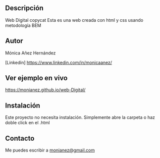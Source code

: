 ## Descripción
Web Digital copycat
Esta es una web creada con html y css usando metodología BEM

## Autor
Mónica Añez Hernández

[Linkedin] https://www.linkedin.com/in/monicaanez/

## Ver ejemplo en vivo
https://monianez.github.io/web-Digital/

## Instalación
Este proyecto no necesita instalación. Simplemente abre la carpeta o haz doble click en el .html

## Contacto
Me puedes escribir a monianez@gmail.com

